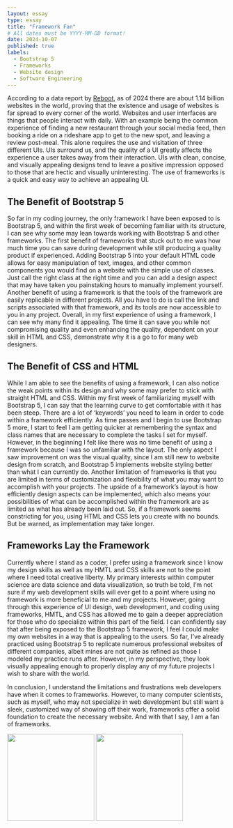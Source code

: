 ```yaml
---
layout: essay
type: essay
title: "Framework Fan"
# All dates must be YYYY-MM-DD format!
date: 2024-10-07
published: true
labels:
  - Bootstrap 5
  - Frameworks
  - Website design
  - Software Engineering
---
```


According to a data report by [Reboot](https://www.rebootonline.com/website-statistics/), as of 2024 there are about 1.14 billion websites in the world, proving that the existence and usage of websites is far spread to every corner of the world. Websites and user interfaces are things that people interact with daily.  With an example being the common experience of finding a new restaurant through your social media feed, then booking a ride on a rideshare app to get to the new spot, and leaving a review post-meal. This alone requires the use and visitation of three different UIs. UIs surround us, and the quality of a UI greatly affects the experience a user takes away from their interaction. UIs with clean, concise, and visually appealing designs tend to leave a positive impression opposed to those that are hectic and visually uninteresting. The use of frameworks is a quick and easy way to achieve an appealing UI.

## The Benefit of Bootstrap 5
So far in my coding journey, the only framework I have been exposed to is Bootstrap 5, and within the first week of becoming familiar with its structure, I can see why some may lean towards working with Bootstrap 5 and other frameworks. The first benefit of frameworks that stuck out to me was how much time you can save during development while still producing a quality product if experienced. Adding Bootstrap 5 into your default HTML code allows for easy manipulation of text, images, and other common components you would find on a website with the simple use of classes. Just call the right class at the right time and you can add a design aspect that may have taken you painstaking hours to manually implement yourself. Another benefit of using a framework is that the tools of the framework are easily replicable in different projects. All you have to do is call the link and scripts associated with that framework, and its tools are now accessible to you in any project. Overall, in my first experience of using a framework, I can see why many find it appealing. The time it can save you while not compromising quality and even enhancing the quality, dependent on your skill in HTML and CSS, demonstrate why it is a go to for many web designers. 

## The Benefit of CSS and HTML
While I am able to see the benefits of using a framework, I can also notice the weak points within its design and why some may prefer to stick with straight HTML and CSS. Within my first week of familiarizing myself with Bootstrap 5, I can say that the learning curve to get comfortable with it has been steep. There are a lot of ‘keywords’ you need to learn in order to code within a framework efficiently. As time passes and I begin to use Bootstrap 5 more, I start to feel I am getting quicker at remembering the syntax and class names that are necessary to complete the tasks I set for myself. However, in the beginning I felt like there was no time benefit of using a framework because I was so unfamiliar with the layout. The only aspect I saw improvement on was the visual quality, since I am still new to website design from scratch, and Bootstrap 5 implements website styling better than what I can currently do. Another limitation of frameworks is that you are limited in terms of customization and flexibility of what you may want to accomplish with your projects. The upside of a framework’s layout is how efficiently design aspects can be implemented, which also means your possibilities of what can be accomplished within the framework are as limited as what has already been laid out. So, if a framework seems constricting for you, using HTML and CSS lets you create with no bounds. But be warned, as implementation may take longer.

## Frameworks Lay the Framework
Currently where I stand as a coder, I prefer using a framework since I know my design skills as well as my HMTL and CSS skills are not to the point where I need total creative liberty. My primary interests within computer science are data science and data visualization, so truth be told, I’m not sure if my web development skills will ever get to a point where using no framework is more beneficial to me and my projects. However, going through this experience of UI design, web development, and coding using frameworks, HMTL, and CSS has allowed me to gain a deeper appreciation for those who do specialize within this part of the field. I can confidently say that after being exposed to the Bootstrap 5 framework, I feel I could make my own websites in a way that is appealing to the users. So far, I’ve already practiced using Bootstrap 5 to replicate numerous professional websites of different companies, albeit mines are not quite as refined as those I modeled my practice runs after. However, in my perspective, they look visually appealing enough to properly display any of my future projects I wish to share with the world. 

In conclusion, I understand the limitations and frustrations web developers have when it comes to frameworks. However, to many computer scientists, such as myself, who may not specialize in web development but still want a sleek, customized way of showing off their work, frameworks offer a solid foundation to create the necessary website. And with that I say, I am a fan of frameworks. 

<img width="200px" class="rounded float-start pe-4" src="../img/bootstrap-1">
<img width="200px" class="rounded float-start pe-4" src="../img/bootstrap-2">

